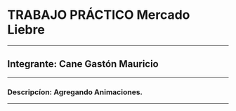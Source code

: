 # TRABAJO PRÁCTICO Mercado Liebre
---
## Integrante: Cane Gastón Mauricio
---
### Descripcíon: Agregando Animaciones.
---





